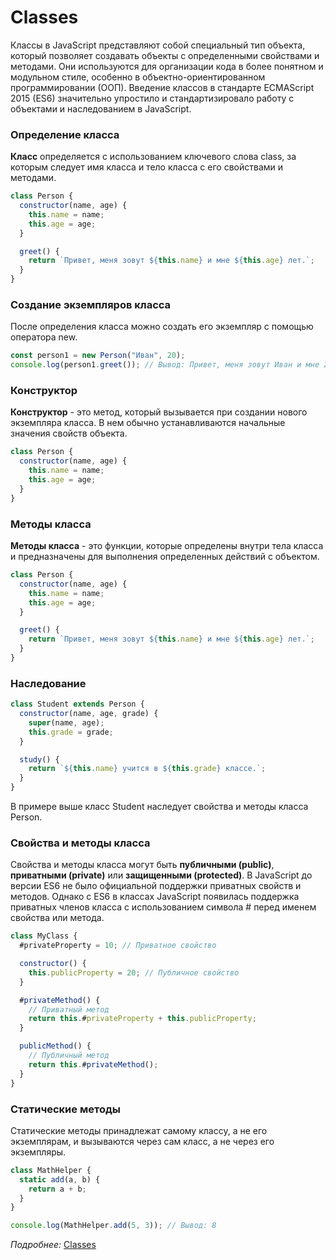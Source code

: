 # Classes

Классы в JavaScript представляют собой специальный тип объекта, который позволяет создавать объекты с определенными
свойствами и методами. Они используются для организации кода в более понятном и модульном стиле, особенно в
объектно-ориентированном программировании (ООП). Введение классов в стандарте ECMAScript 2015 (ES6) значительно
упростило и стандартизировало работу с объектами и наследованием в JavaScript.

### **Определение класса**

**Класс** определяется с использованием ключевого слова class, за которым следует имя класса и тело класса с его
свойствами и методами.

```javascript
class Person {
  constructor(name, age) {
    this.name = name;
    this.age = age;
  }

  greet() {
    return `Привет, меня зовут ${this.name} и мне ${this.age} лет.`;
  }
}

```

### **Создание экземпляров класса**

После определения класса можно создать его экземпляр с помощью оператора new.

```javascript
const person1 = new Person("Иван", 20);
console.log(person1.greet()); // Вывод: Привет, меня зовут Иван и мне 20 лет.

```

### **Конструктор**

**Конструктор** - это метод, который вызывается при создании нового экземпляра класса. В нем обычно устанавливаются
начальные значения свойств объекта.

```javascript
class Person {
  constructor(name, age) {
    this.name = name;
    this.age = age;
  }
}

```

### **Методы класса**

**Методы класса** - это функции, которые определены внутри тела класса и предназначены для выполнения определенных
действий с объектом.

```javascript
class Person {
  constructor(name, age) {
    this.name = name;
    this.age = age;
  }

  greet() {
    return `Привет, меня зовут ${this.name} и мне ${this.age} лет.`;
  }
}

```

### **Наследование**

```javascript
class Student extends Person {
  constructor(name, age, grade) {
    super(name, age);
    this.grade = grade;
  }

  study() {
    return `${this.name} учится в ${this.grade} классе.`;
  }
}

```

В примере выше класс Student наследует свойства и методы класса Person.

### **Свойства и методы класса**

Свойства и методы класса могут быть **публичными (public)**, **приватными (private)** или **защищенными (protected)**. В
JavaScript до версии ES6 не было официальной поддержки приватных свойств и методов. Однако с ES6 в классах JavaScript
появилась поддержка приватных членов класса с использованием символа # перед именем свойства или метода.

```javascript
class MyClass {
  #privateProperty = 10; // Приватное свойство

  constructor() {
    this.publicProperty = 20; // Публичное свойство
  }

  #privateMethod() {
    // Приватный метод
    return this.#privateProperty + this.publicProperty;
  }

  publicMethod() {
    // Публичный метод
    return this.#privateMethod();
  }
}

```

### **Статические методы**

Статические методы принадлежат самому классу, а не его экземплярам, и вызываются через сам класс, а не через его
экземпляры.

```javascript
class MathHelper {
  static add(a, b) {
    return a + b;
  }
}

console.log(MathHelper.add(5, 3)); // Вывод: 8

```

*Подробнее:* [Classes](https://learn.javascript.ru/classes)